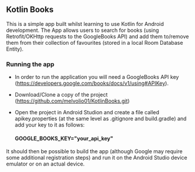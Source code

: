 ## Kotlin Books

This is a simple app built whilst learning to use Kotlin for Android development. The App allows users to search for books (using Retrofit/OKHttp requests to the GoogleBooks API) and add them to/remove them from their collection of favourites (stored in a local Room Database Entity).

### Running the app

* In order to run the application you will need a GoogleBooks API key (https://developers.google.com/books/docs/v1/using#APIKey).

* Download/Clone a copy of the project (https://github.com/melvolio01/KotlinBooks.git)

* Open the project in Android Studion and create a file called apikey.properties (at the same level as .gitignore and build.gradle) and add your key to it as follows:

    #### GOOGLE_BOOKS_KEY="your_api_key"

It should then be possible to build the app (although Google may require some additional registration steps) and run it on the Android Studio device emulator or on an actual device.  
